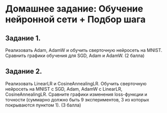 # Домашнее задание: Обучение нейронной сети + Подбор шага

## Задание 1.
Реализовать Adam, AdamW и обучить сверточную нейросеть на MNIST. Сравнить графики обучения для SGD, Adam и AdamW. (2 балла)

## Задание 2. 
Реализовать LinearLR и CosineAnnealingLR. Обучить сверточную нейросеть на MNIST с SGD, Adam, AdamW с LinearLR, CosineAnnealingLR. Сравните графики изменения loss-функции и точности (суммарно должно быть 9 экспериментов, 3 из которых покрываются пунктом 1). (3 балла)